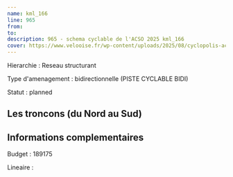 ```yaml
---
name: kml_166 
line: 965
from: 
to:  
description: 965 - schema cyclable de l'ACSO 2025 kml_166 
cover: https://www.velooise.fr/wp-content/uploads/2025/08/cyclopolis-acso-965.jpg
---
```

Hierarchie : Reseau structurant

Type d'amenagement : bidirectionnelle (PISTE CYCLABLE BIDI)

Statut : planned

## Les troncons (du Nord au Sud)

## Informations complementaires

Budget  : 189175 

Lineaire :

